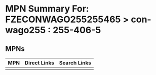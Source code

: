 



# MPN Summary For: FZECONWAGO255255465 > con-wago255 : 255-406-5

## MPNs
  

|MPN|Direct Links|Search Links|
| :--- | :--- | :--- |
||||
